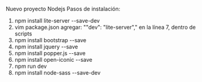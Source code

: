 Nuevo proyecto Nodejs
Pasos de instalación: 
1. npm install lite-server --save-dev
2. vim package.json 
    agregar: ""dev": "lite-server"," en la línea 7, dentro de scripts
3. npm install bootstrap --save
4. npm install jquery --save
5. npm install popper.js --save
6. npm install open-iconic --save
7. npm run dev
8. npm install node-sass --save-dev

